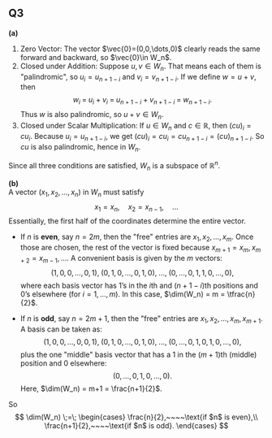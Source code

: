 ## Q3

**(a)**  
1. Zero Vector: The vector $\vec{0}=(0,0,\dots,0)$ clearly reads the same forward and backward, so $\vec{0}\in W_n$.  
2. Closed under Addition: Suppose $u, v\in W_n$. That means each of them is "palindromic", so $u_i = u_{n+1-i}$ and $v_i = v_{n+1-i}$. If we define $w = u+v$, then
   $$
   w_i \;=\; u_i + v_i 
       \;=\; u_{n+1-i} + v_{n+1-i} 
       \;=\; w_{n+1-i}.
   $$
   Thus $w$ is also palindromic, so $u+v \in W_n$.  
3. Closed under Scalar Multiplication: If $u\in W_n$ and $c\in \mathbb{R}$, then $(cu)_i = cu_i$. Because $u_i = u_{n+1-i}$, we get $(cu)_i = cu_i = cu_{n+1-i} = (cu)_{n+1-i}$. So $cu$ is also palindromic, hence in $W_n$.  

Since all three conditions are satisfied, $W_n$ is a subspace of $\mathbb{R}^n$.  


**(b)**  
A vector $(x_1, x_2, \dots, x_n)$ in $W_n$ must satisfy  
$$
x_1 = x_n,\quad x_2 = x_{n-1}, \quad \dots 
$$
Essentially, the first half of the coordinates determine the entire vector.  

- If $n$ is **even**, say $n = 2m$, then the "free" entries are $x_1, x_2, \dots, x_m$. Once those are chosen, the rest of the vector is fixed because $x_{m+1} = x_m, x_{m+2} = x_{m-1},\dots$. A convenient basis is given by the $m$ vectors:
  $$
    (1,0,0,\dots,0,1),\; (0,1,0,\dots,0,1,0),\;\dots,\;(0,\dots,0,1,1,0,\dots,0),
  $$
where each basis vector has 1’s in the $i$th and $(n+1-i)$th positions and 0’s elsewhere (for $i=1,\ldots,m$). In this case, $\dim(W_n) = m = \tfrac{n}{2}$.  

- If $n$ is **odd**, say $n = 2m+1$, then the "free" entries are $x_1, x_2, \dots, x_m, x_{m+1}$. A basis can be taken as:
  $$
    (1,0,0,\dots,0,0,1),\; (0,1,0,\dots,0,1,0),\;\dots,\;(0,\dots,0,1,0,1,0,\dots,0),
  $$
plus the one "middle" basis vector that has a 1 in the $(m+1)$th (middle) position and 0 elsewhere:
  $$
    (0,\dots,0,1,0,\dots,0).
  $$
Here, $\dim(W_n) = m+1 = \frac{n+1}{2}$.  

So
$$
\dim(W_n) \;=\; 
\begin{cases}
\frac{n}{2},~~~~\text{if $n$ is even},\\
\frac{n+1}{2},~~~~\text{if $n$ is odd}.
\end{cases}
$$
